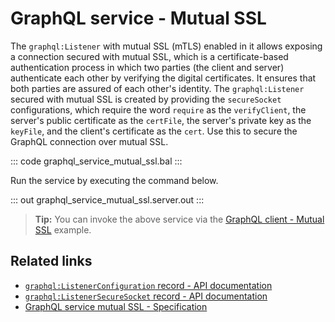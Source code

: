 # GraphQL service - Mutual SSL

The `graphql:Listener` with mutual SSL (mTLS) enabled in it allows exposing a connection secured with mutual SSL, which is a certificate-based authentication process in which two parties (the client and server) authenticate each other by verifying the digital certificates. It ensures that both parties are assured of each other's identity. The `graphql:Listener` secured with mutual SSL is created by providing the `secureSocket` configurations, which require the word `require` as the `verifyClient`, the server's public certificate as the `certFile`, the server's private key as the `keyFile`, and the client's certificate as the `cert`. Use this to secure the GraphQL connection over mutual SSL.

::: code graphql_service_mutual_ssl.bal :::

Run the service by executing the command below.

::: out graphql_service_mutual_ssl.server.out :::

>**Tip:** You can invoke the above service via the [GraphQL client - Mutual SSL](/learn/by-example/graphql-client-security-mutual-ssl/) example.

## Related links
- [`graphql:ListenerConfiguration` record - API documentation](https://lib.ballerina.io/ballerina/graphql/latest#ListenerConfiguration)
- [`graphql:ListenerSecureSocket` record - API documentation](https://lib.ballerina.io/ballerina/graphql/latest#ListenerSecureSocket)
- [GraphQL service mutual SSL - Specification](/spec/graphql/#8312-mutual-ssl)
